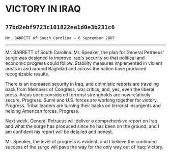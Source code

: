# VICTORY IN IRAQ
## `77bd2ebf9723c101822ea1d0e3b231c6`
`Mr. BARRETT of South Carolina — 6 September 2007`

---


Mr. BARRETT of South Carolina. Mr. Speaker, the plan for General 
Petraeus' surge was designed to improve Iraq's security so that 
political and economic progress could follow. Stability measures 
implemented in violent areas in and around Baghdad and across the 
nation have produced recognizable results.

There is an increased security in Iraq, and optimistic reports are 
traveling back from Members of Congress, war critics, and, yes, even 
the liberal press. Areas once considered terrorist strongholds are now 
relatively secure. Progress. Sunni and U.S. forces are working together 
for victory. Progress. Tribal leaders are turning their backs on 
terrorist insurgents and helping American forces. Progress.

Next week, General Petraeus will deliver a comprehensive report on 
Iraq and what the surge has produced since he has been on the ground, 
and I am confident his report will be detailed and honest.

Mr. Speaker, the level of progress is evident, and I believe the 
continued success of the surge will pave the way for the only way out 
of Iraq: Victory.
